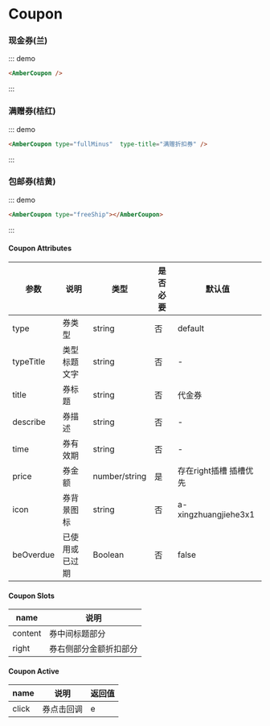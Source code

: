 # Coupon 

### 现金券(兰)
::: demo
```html
<AmberCoupon />
```
:::


### 满赠券(桔红)
::: demo
```html
<AmberCoupon type="fullMinus"  type-title="满赠折扣券" />
```
:::

### 包邮券(桔黄)
::: demo
```html
<AmberCoupon type="freeShip"></AmberCoupon>
```
:::


#### Coupon Attributes


| 参数 | 说明 | 类型 | 是否必要 | 默认值 |
| --- | ---  | --- |  ---    | --- |
| type | 券类型 | string | 否 | default |
| typeTitle | 类型标题文字 | string | 否 | - |
| title | 券标题 | string | 否 | 代金券 |
| describe | 券描述 | string | 否 | - |
| time | 券有效期 | string | 否 | - |
| price | 券金额 | number/string | 是 | 存在right插槽 插槽优先 |
| icon | 券背景图标 | string | 否 | a-xingzhuangjiehe3x1 |
| beOverdue | 已使用或已过期 | Boolean | 否 | false |



#### Coupon Slots

| name | 说明 |
| --- | ---  |
| content | 券中间标题部分 |
| right | 券右侧部分金额折扣部分 |

#### Coupon Active

| name | 说明 | 返回值 |
| --- | ---  | ---  | 
| click | 券点击回调 | e |
